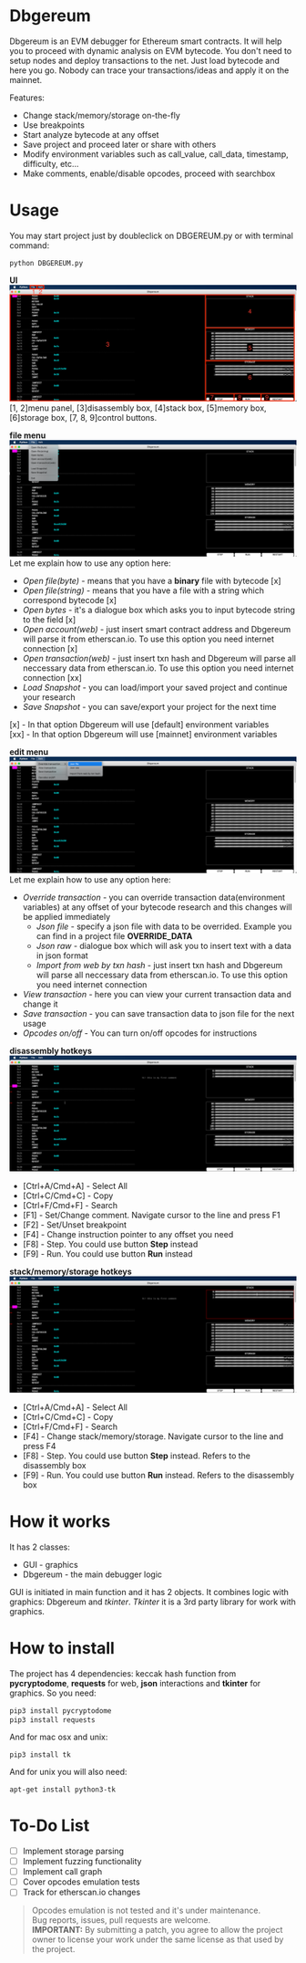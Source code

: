 # Dbgereum
Dbgereum is an EVM debugger for Ethereum smart contracts. It will help you to proceed with dynamic analysis on EVM bytecode.
You don't need to setup nodes and deploy transactions to the net. Just load bytecode and here you go. Nobody can trace your transactions/ideas and apply it on the mainnet.

Features:
* Change stack/memory/storage on-the-fly
* Use breakpoints
* Start analyze bytecode at any offset
* Save project and proceed later or share with others
* Modify environment variables such as call_value, call_data, timestamp, difficulty, etc...
* Make comments, enable/disable opcodes, proceed with searchbox

# Usage
You may start project just by doubleclick on DBGEREUM.py or with terminal command:
```
python DBGEREUM.py
```

**UI**  
![User Interface](/img/UI.png)
[1, 2]menu panel, [3]disassembly box, [4]stack box, [5]memory box, [6]storage box, [7, 8, 9]control buttons.

**file menu**
![View of the file menu](/img/file_menu.png)
Let me explain how to use any option here:
* _Open file(byte)_ - means that you have a __binary__ file with bytecode [x]
* _Open file(string)_ - means that you have a file with a string which correspond bytecode [x]
* _Open bytes_ - it's a dialogue box which asks you to input bytecode string to the field [x]
* _Open account(web)_  - just insert smart contract address and Dbgereum will parse it from etherscan.io. To use this option you need internet connection [x]
* _Open transaction(web)_ - just insert txn hash and Dbgereum will parse all neccessary data from etherscan.io. To use this option you need internet connection [xx]
* _Load Snapshot_ - you can load/import your saved project and continue your research
* _Save Snapshot_ - you can save/export your project for the next time

[x] - In that option Dbgereum will use [default] environment variables  
[xx] - In that option Dbgereum will use [mainnet] environment variables

**edit menu**
![View of the edit menu](/img/edit_menu.png)
Let me explain how to use any option here:
* _Override transaction_ - you can override transaction data(environment variables) at any offset of your bytecode research and this changes will be applied immediately
  - _Json file_ - specify a json file with data to be overrided. Example you can find in a project file __OVERRIDE_DATA__
  - _Json raw_ - dialogue box which will ask you to insert text with a data in json format
  - _Import from web by txn hash_ - just insert txn hash and Dbgereum will parse all neccessary data from etherscan.io. To use this option you need internet connection
* _View transaction_ - here you can view your current transaction data and change it
* _Save transaction_ - you can save transaction data to json file for the next usage
* _Opcodes on/off_ - You can turn on/off opcodes for instructions

**disassembly hotkeys**
![View of the edit menu](/img/disasm.png)
* [Ctrl+A/Cmd+A] - Select All
* [Ctrl+C/Cmd+C] - Copy
* [Ctrl+F/Cmd+F] - Search
* [F1] - Set/Change comment. Navigate cursor to the line and press F1
* [F2] - Set/Unset breakpoint
* [F4] - Change instruction pointer to any offset you need
* [F8] - Step. You could use button __Step__ instead
* [F9] - Run. You could use button __Run__ instead

**stack/memory/storage hotkeys**
![View of the edit menu](/img/stmemstor.png)
* [Ctrl+A/Cmd+A] - Select All
* [Ctrl+C/Cmd+C] - Copy
* [Ctrl+F/Cmd+F] - Search
* [F4] - Change stack/memory/storage. Navigate cursor to the line and press F4
* [F8] - Step. You could use button __Step__ instead. Refers to the disassembly box
* [F9] - Run. You could use button __Run__ instead. Refers to the disassembly box

# How it works
It has 2 classes:
* GUI - graphics
* Dbgereum - the main debugger logic

GUI is initiated in main function and it has 2 objects. It combines logic with graphics: Dbgereum and _tkinter_. _Tkinter_ it is a 3rd party library for work with graphics.

# How to install
The project has 4 dependencies: keccak hash function from __pycryptodome__, __requests__ for web, __json__ interactions and __tkinter__ for graphics. So you need:
```
pip3 install pycryptodome
pip3 install requests
```
And for mac osx and unix:
```
pip3 install tk
```
And for unix you will also need:
```
apt-get install python3-tk
```


# To-Do List
- [ ] Implement storage parsing
- [ ] Implement fuzzing functionality
- [ ] Implement call graph
- [ ] Cover opcodes emulation tests
- [ ] Track for etherscan.io changes

> Opcodes emulation is not tested and it's under maintenance.  
> Bug reports, issues, pull requests are welcome.  
> **IMPORTANT:** By submitting a patch, you agree to allow the project owner to license your work under the same license as that used by the project.
